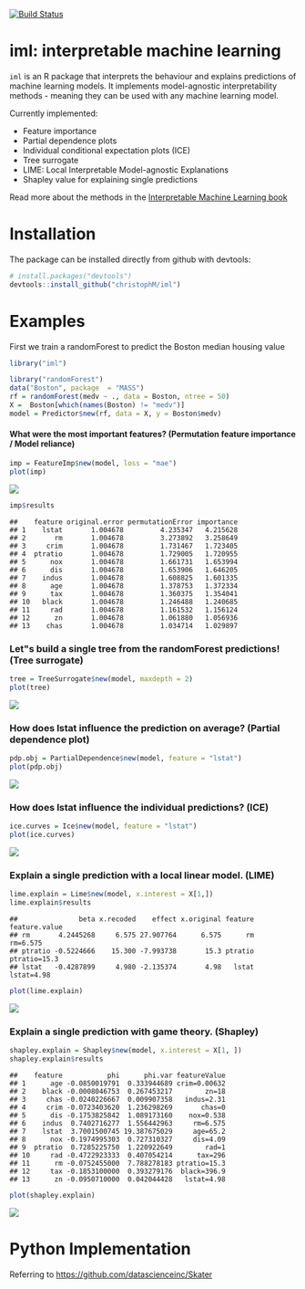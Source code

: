 
[![Build Status](https://travis-ci.org/christophM/iml.svg?branch=master)](https://travis-ci.org/christophM/iml)

iml: interpretable machine learning
===================================

`iml` is an R package that interprets the behaviour and explains predictions of machine learning models. It implements model-agnostic interpretability methods - meaning they can be used with any machine learning model.

Currently implemented:

-   Feature importance
-   Partial dependence plots
-   Individual conditional expectation plots (ICE)
-   Tree surrogate
-   LIME: Local Interpretable Model-agnostic Explanations
-   Shapley value for explaining single predictions

Read more about the methods in the [Interpretable Machine Learning book](https://christophm.github.io/interpretable-ml-book/agnostic.html)

Installation
============

The package can be installed directly from github with devtools:

``` r
# install.packages("devtools")
devtools::install_github("christophM/iml")
```

Examples
========

First we train a randomForest to predict the Boston median housing value

``` r
library("iml")

library("randomForest")
data("Boston", package  = "MASS")
rf = randomForest(medv ~ ., data = Boston, ntree = 50)
X =  Boston[which(names(Boston) != "medv")]
model = Predictor$new(rf, data = X, y = Boston$medv)
```

#### What were the most important features? (Permutation feature importance / Model reliance)

``` r
imp = FeatureImp$new(model, loss = "mae")
plot(imp)
```

![](README_files/figure-markdown_github-ascii_identifiers/unnamed-chunk-3-1.png)

``` r
imp$results
```

    ##    feature original.error permutationError importance
    ## 1    lstat       1.004678         4.235347   4.215628
    ## 2       rm       1.004678         3.273892   3.258649
    ## 3     crim       1.004678         1.731467   1.723405
    ## 4  ptratio       1.004678         1.729005   1.720955
    ## 5      nox       1.004678         1.661731   1.653994
    ## 6      dis       1.004678         1.653906   1.646205
    ## 7    indus       1.004678         1.608825   1.601335
    ## 8      age       1.004678         1.378753   1.372334
    ## 9      tax       1.004678         1.360375   1.354041
    ## 10   black       1.004678         1.246488   1.240685
    ## 11     rad       1.004678         1.161532   1.156124
    ## 12      zn       1.004678         1.061880   1.056936
    ## 13    chas       1.004678         1.034714   1.029897

### Let"s build a single tree from the randomForest predictions! (Tree surrogate)

``` r
tree = TreeSurrogate$new(model, maxdepth = 2)
plot(tree)
```

![](README_files/figure-markdown_github-ascii_identifiers/unnamed-chunk-4-1.png)

### How does lstat influence the prediction on average? (Partial dependence plot)

``` r
pdp.obj = PartialDependence$new(model, feature = "lstat")
plot(pdp.obj)
```

![](README_files/figure-markdown_github-ascii_identifiers/unnamed-chunk-5-1.png)

### How does lstat influence the individual predictions? (ICE)

``` r
ice.curves = Ice$new(model, feature = "lstat")
plot(ice.curves) 
```

![](README_files/figure-markdown_github-ascii_identifiers/unnamed-chunk-6-1.png)

### Explain a single prediction with a local linear model. (LIME)

``` r
lime.explain = Lime$new(model, x.interest = X[1,])
lime.explain$results
```

    ##               beta x.recoded    effect x.original feature feature.value
    ## rm       4.2445268     6.575 27.907764      6.575      rm      rm=6.575
    ## ptratio -0.5224666    15.300 -7.993738       15.3 ptratio  ptratio=15.3
    ## lstat   -0.4287899     4.980 -2.135374       4.98   lstat    lstat=4.98

``` r
plot(lime.explain)
```

![](README_files/figure-markdown_github-ascii_identifiers/unnamed-chunk-7-1.png)

### Explain a single prediction with game theory. (Shapley)

``` r
shapley.explain = Shapley$new(model, x.interest = X[1, ])
shapley.explain$results
```

    ##    feature           phi      phi.var featureValue
    ## 1      age -0.0850019791  0.333944689 crim=0.00632
    ## 2    black -0.0008046753  0.267453217        zn=18
    ## 3     chas -0.0240226667  0.009907358   indus=2.31
    ## 4     crim -0.0723403620  1.236298269       chas=0
    ## 5      dis -0.1753825842  1.089173160    nox=0.538
    ## 6    indus  0.7402716277  1.556442963     rm=6.575
    ## 7    lstat  3.7001500745 19.387675029     age=65.2
    ## 8      nox -0.1974995303  0.727310327     dis=4.09
    ## 9  ptratio  0.7285225750  1.220922649        rad=1
    ## 10     rad -0.4722923333  0.407054214      tax=296
    ## 11      rm -0.0752455000  7.788278183 ptratio=15.3
    ## 12     tax -0.1853100000  0.393279176  black=396.9
    ## 13      zn -0.0950710000  0.042044428   lstat=4.98

``` r
plot(shapley.explain)
```

![](README_files/figure-markdown_github-ascii_identifiers/unnamed-chunk-8-1.png)

Python Implementation
=====================

Referring to <https://github.com/datascienceinc/Skater>
